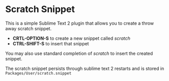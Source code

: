 Scratch Snippet
===============

This is a simple Sublime Text 2 plugin that allows you to create a throw away scratch snippet.

 * **CRTL-OPTION-S** to create a new snippet called *scratch*
 * **CTRL-SHIFT-S** to insert that snippet

You may also use standard completion of *scratch* to insert the created snippet.

The scratch snippet persists through sublime text 2 restarts and is stored in `Packages/User/scratch.snippet`


